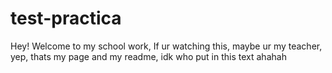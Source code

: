 # test-practica
Hey! Welcome to my school work, If ur watching this, maybe ur my teacher, yep, thats my page and my readme, idk who put in this text ahahah
